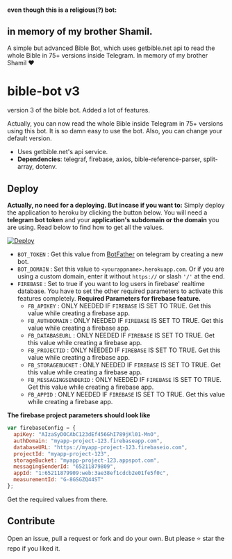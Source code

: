 #### even though this is a religious(?) bot:
## in memory of my brother Shamil.

A simple but advanced Bible Bot, which uses getbible.net api to read the whole Bible in 75+ versions inside Telegram. In memory of my brother Shamil ❤️

# bible-bot v3
version 3 of the bible bot. Added a lot of features.

Actually, you can now read the whole Bible inside Telegram in 75+ versions using this bot. It is so damn easy to use the bot. Also, you can change your default version.
* Uses getbible.net's api service.
* **Dependencies**: telegraf, firebase, axios, bible-reference-parser, split-array, dotenv.

## Deploy
**Actually, no need for a deploying. But incase if you want to:**
Simply deploy the application to heroku by clicking the button below. You will need a **telegram bot token** and your **application's subdomain or the domain** you are using. Read below to find how to get all the values.

[![Deploy](https://www.herokucdn.com/deploy/button.svg)](https://heroku.com/deploy?template=https://github.com/dcdunkan/bible-bot)
* `BOT_TOKEN` : Get this value from [BotFather](https://telegram.me/botfather) on telegram by creating a new bot.
* `BOT_DOMAIN` : Set this value to `<yourappname>.herokuapp.com`. Or if you are using a custom domain, enter it without `https://` or slash `'/'` at the end.
* `FIREBASE` : Set to true if you want to log users in firebase' realtime database. You have to set the other required parameters to activate this features completely.
  **Required Parameters for firebase feature.**
  * `FB_APIKEY` : ONLY NEEDED IF `FIREBASE` IS SET TO TRUE. Get this value while creating a firebase app.
  * `FB_AUTHDOMAIN` : ONLY NEEDED IF `FIREBASE` IS SET TO TRUE. Get this value while creating a firebase app.
  * `FB_DATABASEURL` : ONLY NEEDED IF `FIREBASE` IS SET TO TRUE. Get this value while creating a firebase app.
  * `FB_PROJECTID` : ONLY NEEDED IF `FIREBASE` IS SET TO TRUE. Get this value while creating a firebase app.
  * `FB_STORAGEBUCKET` : ONLY NEEDED IF `FIREBASE` IS SET TO TRUE. Get this value while creating a firebase app.
  * `FB_MESSAGINGSENDERID` : ONLY NEEDED IF `FIREBASE` IS SET TO TRUE. Get this value while creating a firebase app.
  * `FB_APPID` : ONLY NEEDED IF `FIREBASE` IS SET TO TRUE. Get this value while creating a firebase app.

**The firebase project parameters should look like**
``` javascript
var firebaseConfig = {
  apiKey: "AIzaSyDOCAbC123dEf456GhI789jKl01-MnO",
  authDomain: "myapp-project-123.firebaseapp.com",
  databaseURL: "https://myapp-project-123.firebaseio.com",
  projectId: "myapp-project-123",
  storageBucket: "myapp-project-123.appspot.com",
  messagingSenderId: "65211879809",
  appId: "1:65211879909:web:3ae38ef1cdcb2e01fe5f0c",
  measurementId: "G-8GSGZQ44ST"
};
```
Get the required values from there.

## Contribute
Open an issue, pull a request or fork and do your own. But please ⭐ star the repo if you liked it.
